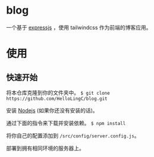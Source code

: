 # blog
一个基于 [expressjs](https://expressjs.com/) ，使用 tailwindcss 作为前端的博客应用。

# 使用
## 快速开始
将本仓库克隆到你的文件夹中。
`$ git clone https://github.com/HelloLingC/blog.git`

安装 [Nodejs](https://nodejs.org/) (如果你还没有安装的话)。

通过下面的指令来下载并安装依赖。
`$ npm install`

将你自己的配置添加到 `/src/config/server.config.js`。

部署到拥有相同环境的服务器上。
